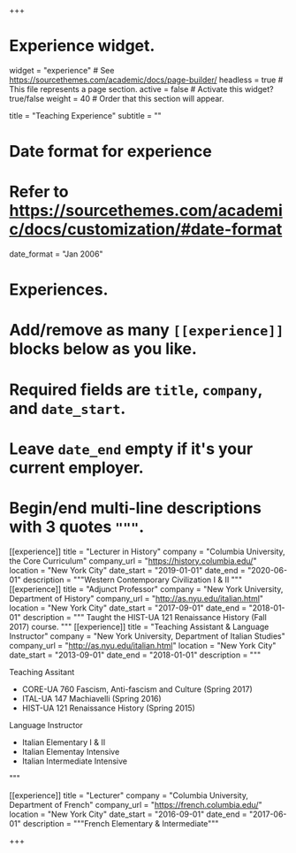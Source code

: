 +++
# Experience widget.
widget = "experience"  # See https://sourcethemes.com/academic/docs/page-builder/
headless = true  # This file represents a page section.
active = false  # Activate this widget? true/false
weight = 40  # Order that this section will appear.

title = "Teaching Experience"
subtitle = ""

# Date format for experience
#   Refer to https://sourcethemes.com/academic/docs/customization/#date-format
date_format = "Jan 2006"

# Experiences.
#   Add/remove as many `[[experience]]` blocks below as you like.
#   Required fields are `title`, `company`, and `date_start`.
#   Leave `date_end` empty if it's your current employer.
#   Begin/end multi-line descriptions with 3 quotes `"""`.
[[experience]]
  title = "Lecturer in History"
  company = "Columbia University, the Core Curriculum"
  company_url = "https://history.columbia.edu/"
  location = "New York City"
  date_start = "2019-01-01"
  date_end = "2020-06-01"
  description = """Western Contemporary Civilization I & II 
  """
  [[experience]]
  title = "Adjunct Professor"
  company = "New York University, Department of History"
  company_url = "http://as.nyu.edu/italian.html"
  location = "New York City"
  date_start = "2017-09-01"
  date_end = "2018-01-01"
  description = """
Taught the HIST-UA 121 Renaissance History (Fall 2017) course. 
  """
 [[experience]]
  title = "Teaching Assistant & Language Instructor"
  company = "New York University, Department of Italian Studies"
  company_url = "http://as.nyu.edu/italian.html"
  location = "New York City"
  date_start = "2013-09-01"
  date_end = "2018-01-01"
  description = """
  
Teaching Assitant

* CORE-UA 760 Fascism, Anti-fascism and Culture (Spring 2017)
* ITAL-UA 147 Machiavelli (Spring 2016)
* HIST-UA 121 Renaissance History (Spring 2015)

Language Instructor

* Italian Elementary I & II  
* Italian Elementay Intensive
* Italian Intermediate Intensive

 """

[[experience]]
  title = "Lecturer"
  company = "Columbia University, Department of French"
  company_url = "https://french.columbia.edu/"
  location = "New York City"
  date_start = "2016-09-01"
  date_end = "2017-06-01"
  description = """French Elementary & Intermediate"""


+++
